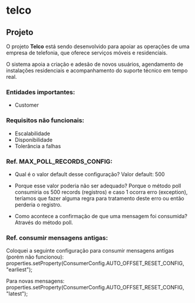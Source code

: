 # telco

## Projeto

O projeto **Telco** está sendo desenvolvido para apoiar as operações de uma empresa de telefonia, que oferece serviços móveis e residenciais. 

O sistema apoia a criação e adesão de novos usuários, agendamento de instalações residenciais e acompanhamento do suporte técnico em tempo real.

### Entidades importantes:
- Customer

### Requisitos não funcionais:
- Escalabilidade
- Disponibilidade
- Tolerância a falhas

### Ref. MAX_POLL_RECORDS_CONFIG:
- Qual é o valor default desse configuração?
Valor default: 500

- Porque esse valor poderia não ser adequado?
Porque o método poll consumiria os 500 records (registros) e caso 1 ocorra erro (exception), teríamos que fazer alguma regra para tratamento deste erro ou então perderia o registro.

- Como acontece a confirmação de que uma mensagem foi consumida?
Através do método poll.

### Ref. consumir mensagens antigas:
Coloquei a seguinte configuração para consumir mensagens antigas (porém não funcionou):
properties.setProperty(ConsumerConfig.AUTO_OFFSET_RESET_CONFIG, "earliest");

Para novas mensagens:
properties.setProperty(ConsumerConfig.AUTO_OFFSET_RESET_CONFIG, "latest");